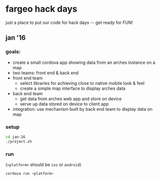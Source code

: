 # fargeo hack days

just a place to put our code for hack days -- get ready for FUN!

## jan '16

### goals:

* create a small cordova app showing data from an arches instance on a map
* two teams: front end & back end
* front end team
  * select libraries for achieving close to native mobile look & feel
  * create a simple map interface to display arches data
* back end team
  * get data from arches web app and store on device
  * serve up data stored on device to client app
* integration: use mechanism built by back end team to display data on map

### setup
```sh
cd jan-16
./project.sh
```

### run

(`<platform>` should be `ios` or `android`)

```sh
cordova run <platform>
```
